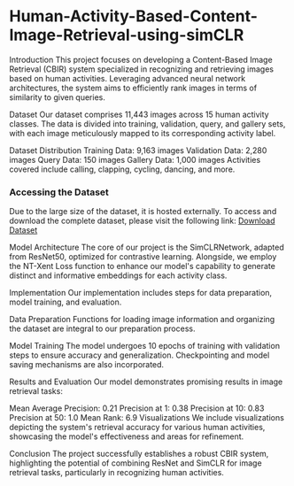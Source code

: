 # Human-Activity-Based-Content-Image-Retrieval-using-simCLR



Introduction
This project focuses on developing a Content-Based Image Retrieval (CBIR) system specialized in recognizing and retrieving images based on human activities. Leveraging advanced neural network architectures, the system aims to efficiently rank images in terms of similarity to given queries.

Dataset
Our dataset comprises 11,443 images across 15 human activity classes. The data is divided into training, validation, query, and gallery sets, with each image meticulously mapped to its corresponding activity label.

Dataset Distribution
Training Data: 9,163 images
Validation Data: 2,280 images
Query Data: 150 images
Gallery Data: 1,000 images
Activities covered include calling, clapping, cycling, dancing, and more.


### Accessing the Dataset
Due to the large size of the dataset, it is hosted externally. To access and download the complete dataset, please visit the following link: [Download Dataset](https://drive.google.com/file/d/1de1NZ7OYE71jtipqpd8T96Z1ggji3GVi/view?usp=sharing)

Model Architecture
The core of our project is the SimCLRNetwork, adapted from ResNet50, optimized for contrastive learning. Alongside, we employ the NT-Xent Loss function to enhance our model's capability to generate distinct and informative embeddings for each activity class.

Implementation
Our implementation includes steps for data preparation, model training, and evaluation.

Data Preparation
Functions for loading image information and organizing the dataset are integral to our preparation process.

Model Training
The model undergoes 10 epochs of training with validation steps to ensure accuracy and generalization. Checkpointing and model saving mechanisms are also incorporated.

Results and Evaluation
Our model demonstrates promising results in image retrieval tasks:

Mean Average Precision: 0.21
Precision at 1: 0.38
Precision at 10: 0.83
Precision at 50: 1.0
Mean Rank: 6.9
Visualizations
We include visualizations depicting the system's retrieval accuracy for various human activities, showcasing the model's effectiveness and areas for refinement.

Conclusion
The project successfully establishes a robust CBIR system, highlighting the potential of combining ResNet and SimCLR for image retrieval tasks, particularly in recognizing human activities.

